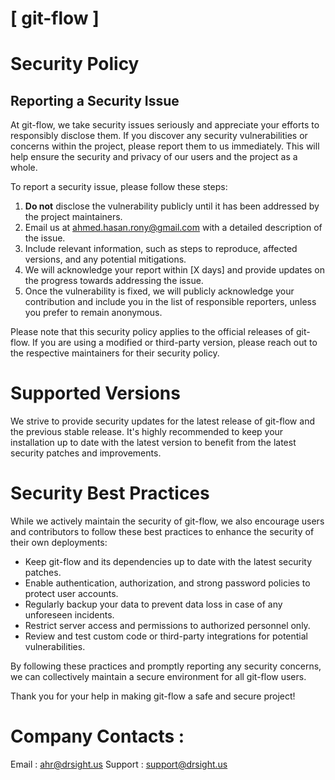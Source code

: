 # [ git-flow ]

# Security Policy

## Reporting a Security Issue

At git-flow, we take security issues seriously and appreciate your efforts to responsibly disclose them. If you discover any security vulnerabilities or concerns within the project, please report them to us immediately. This will help ensure the security and privacy of our users and the project as a whole.

To report a security issue, please follow these steps:

1. **Do not** disclose the vulnerability publicly until it has been addressed by the project maintainers.
2. Email us at [ahmed.hasan.rony@gmail.com](mailto:ahmed.hasan.rony@gmail.com) with a detailed description of the issue.
3. Include relevant information, such as steps to reproduce, affected versions, and any potential mitigations.
4. We will acknowledge your report within [X days] and provide updates on the progress towards addressing the issue.
5. Once the vulnerability is fixed, we will publicly acknowledge your contribution and include you in the list of responsible reporters, unless you prefer to remain anonymous.

Please note that this security policy applies to the official releases of git-flow. If you are using a modified or third-party version, please reach out to the respective maintainers for their security policy.

# Supported Versions

We strive to provide security updates for the latest release of git-flow and the previous stable release. It's highly recommended to keep your installation up to date with the latest version to benefit from the latest security patches and improvements.

# Security Best Practices

While we actively maintain the security of git-flow, we also encourage users and contributors to follow these best practices to enhance the security of their own deployments:

- Keep git-flow and its dependencies up to date with the latest security patches.
- Enable authentication, authorization, and strong password policies to protect user accounts.
- Regularly backup your data to prevent data loss in case of any unforeseen incidents.
- Restrict server access and permissions to authorized personnel only.
- Review and test custom code or third-party integrations for potential vulnerabilities.

By following these practices and promptly reporting any security concerns, we can collectively maintain a secure environment for all git-flow users.

Thank you for your help in making git-flow a safe and secure project!

# Company Contacts : 
Email : [ahr@drsight.us](mailto:ahr@drsight.us)
Support : [support@drsight.us](mailto:support@drsight.us)


